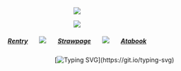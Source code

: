 ⠀<div align="center">


![](https://komarev.com/ghpvc/?username=broccolights&color=29d0b6&style=plastic&label=Visitors!!!!)


![](https://files.catbox.moe/emc6t9.gif)

##### [Rentry](https://rentry.co/FujiwaranoMoku)ㅤㅤ![](https://files.catbox.moe/md74w7.png)ㅤㅤ[Strawpage](https://medangel.straw.page/)ㅤㅤ![](https://files.catbox.moe/md74w7.png)ㅤㅤ[Atabook](https://greed.atabook.org/)

ㅤㅤㅤㅤㅤㅤㅤㅤㅤㅤㅤㅤ⠀ [![Typing SVG](https://readme-typing-svg.demolab.com?font=Jaro&size=16&pause=1000&color=29D0B6&width=435&lines=sign+my+strawpage%E2%A0%80%26%E2%A0%80atabook%E2%A0%80!)](https://git.io/typing-svg)

